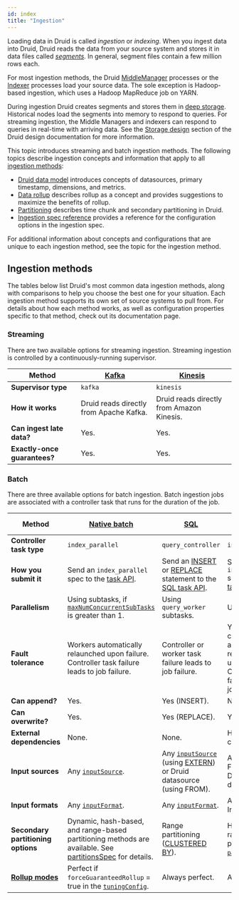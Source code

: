 ```yaml
---
id: index
title: "Ingestion"
---
```


<!--
  ~ Licensed to the Apache Software Foundation (ASF) under one
  ~ or more contributor license agreements.  See the NOTICE file
  ~ distributed with this work for additional information
  ~ regarding copyright ownership.  The ASF licenses this file
  ~ to you under the Apache License, Version 2.0 (the
  ~ "License"); you may not use this file except in compliance
  ~ with the License.  You may obtain a copy of the License at
  ~
  ~   http://www.apache.org/licenses/LICENSE-2.0
  ~
  ~ Unless required by applicable law or agreed to in writing,
  ~ software distributed under the License is distributed on an
  ~ "AS IS" BASIS, WITHOUT WARRANTIES OR CONDITIONS OF ANY
  ~ KIND, either express or implied.  See the License for the
  ~ specific language governing permissions and limitations
  ~ under the License.
  -->

Loading data in Druid is called _ingestion_ or _indexing_. When you ingest data into Druid, Druid reads the data from
your source system and stores it in data files called [_segments_](../design/architecture.md#datasources-and-segments).
In general, segment files contain a few million rows each.

For most ingestion methods, the Druid [MiddleManager](../design/middlemanager.md) processes or the
[Indexer](../design/indexer.md) processes load your source data. The sole exception is Hadoop-based ingestion, which
uses a Hadoop MapReduce job on YARN.

During ingestion Druid creates segments and stores them in [deep storage](../dependencies/deep-storage.md). Historical nodes load the segments into memory to respond to queries. For streaming ingestion, the Middle Managers and indexers can respond to queries in real-time with arriving data. See the [Storage design](../design/architecture.md#storage-design) section of the Druid design documentation for more information.

This topic introduces streaming and batch ingestion methods. The following topics describe ingestion concepts and information that apply to all [ingestion methods](#ingestion-methods):
- [Druid data model](./data-model.md) introduces concepts of datasources, primary timestamp, dimensions, and metrics.
- [Data rollup](./rollup.md) describes rollup as a concept and provides suggestions to maximize the benefits of rollup.
- [Partitioning](./partitioning.md) describes time chunk and secondary partitioning in Druid.
- [Ingestion spec reference](./ingestion-spec.md) provides a reference for the configuration options in the ingestion spec.

For additional information about concepts and configurations that are unique to each ingestion method, see the topic for the ingestion method.

## Ingestion methods

The tables below list Druid's most common data ingestion methods, along with comparisons to help you choose
the best one for your situation. Each ingestion method supports its own set of source systems to pull from. For details
about how each method works, as well as configuration properties specific to that method, check out its documentation
page.

### Streaming

There are two available options for streaming ingestion. Streaming ingestion is controlled by a continuously-running
supervisor.

| **Method** | [Kafka](../development/extensions-core/kafka-ingestion.md) | [Kinesis](../development/extensions-core/kinesis-ingestion.md) |
|---|-----|--------------|
| **Supervisor type** | `kafka` | `kinesis`|
| **How it works** | Druid reads directly from Apache Kafka. | Druid reads directly from Amazon Kinesis.|
| **Can ingest late data?** | Yes. | Yes. |
| **Exactly-once guarantees?** | Yes. | Yes. |

### Batch

There are three available options for batch ingestion. Batch ingestion jobs are associated with a controller task that
runs for the duration of the job.

| **Method** | [Native batch](./native-batch.md) | [SQL](../multi-stage-query/index.md) | [Hadoop-based](hadoop.md) |
|---|-----|--------------|------------|
| **Controller task type** | `index_parallel` | `query_controller` | `index_hadoop` |
| **How you submit it** | Send an `index_parallel` spec to the [task API](../operations/api-reference.md#task-submit). | Send an [INSERT](../multi-stage-query/concepts.md#insert) or [REPLACE](../multi-stage-query/concepts.md#replace) statement to the [SQL task API](../multi-stage-query/api.md#submit-a-query). | Send an `index_hadoop` spec to the [task API](../operations/api-reference.md#task-submit). |
| **Parallelism** | Using subtasks, if [`maxNumConcurrentSubTasks`](native-batch.md#tuningconfig) is greater than 1. | Using `query_worker` subtasks. | Using YARN. |
| **Fault tolerance** | Workers automatically relaunched upon failure. Controller task failure leads to job failure. | Controller or worker task failure leads to job failure. | YARN containers automatically relaunched upon failure. Controller task failure leads to job failure. |
| **Can append?** | Yes. | Yes (INSERT). | No. |
| **Can overwrite?** | Yes. | Yes (REPLACE). | Yes. |
| **External dependencies** | None. | None. | Hadoop cluster. |
| **Input sources** | Any [`inputSource`](./native-batch-input-source.md). | Any [`inputSource`](./native-batch-input-source.md) (using [EXTERN](../multi-stage-query/concepts.md#extern)) or Druid datasource (using FROM). | Any Hadoop FileSystem or Druid datasource. |
| **Input formats** | Any [`inputFormat`](./data-formats.md#input-format). | Any [`inputFormat`](./data-formats.md#input-format). | Any Hadoop InputFormat. |
| **Secondary partitioning options** | Dynamic, hash-based, and range-based partitioning methods are available. See [partitionsSpec](./native-batch.md#partitionsspec) for details.| Range partitioning ([CLUSTERED BY](../multi-stage-query/concepts.md#clustering)). |  Hash-based or range-based partitioning via [`partitionsSpec`](hadoop.md#partitionsspec). |
| **[Rollup modes](./rollup.md#perfect-rollup-vs-best-effort-rollup)** | Perfect if `forceGuaranteedRollup` = true in the [`tuningConfig`](native-batch.md#tuningconfig).  | Always perfect. | Always perfect. |

